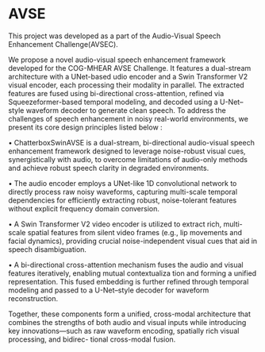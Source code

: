 # AVSE
This project was developed as a part of the Audio-Visual Speech Enhancement Challenge(AVSEC).

We propose a novel audio-visual speech enhancement framework developed for the COG-MHEAR AVSE Challenge.
It features a dual-stream architecture with a UNet-based udio encoder and a Swin Transformer V2 visual encoder, each processing their modality in parallel.
The extracted features are fused using bi-directional cross-attention, refined via Squeezeformer-based temporal modeling, and decoded using a U-Net–style waveform decoder to generate clean speech.
To address the challenges of speech enhancement in noisy real-world environments, we present its core design principles listed below :

• ChatterboxSwinAVSE is a dual-stream, bi-directional audio-visual speech enhancement framework designed to leverage
noise-robust visual cues, synergistically with audio, to overcome limitations of audio-only methods and achieve robust 
speech clarity in degraded environments.

• The audio encoder employs a UNet-like 1D convolutional 
network to directly process raw noisy waveforms, capturing 
multi-scale temporal dependencies for efficiently extracting 
robust, noise-tolerant features without explicit frequency domain conversion.

• A Swin Transformer V2 video encoder is utilized to extract 
rich, multi-scale spatial features from silent video frames 
(e.g., lip movements and facial dynamics), providing crucial 
noise-independent visual cues that aid in speech disambiguation.

• A bi-directional cross-attention mechanism fuses the audio 
and visual features iteratively, enabling mutual contextualiza
tion and forming a unified representation. This fused embedding is further refined through temporal modeling and passed 
to a U-Net–style decoder for waveform reconstruction.


Together, these components form a unified, cross-modal architecture that combines the strengths of both audio and visual 
inputs while introducing key innovations—such as raw waveform encoding, spatially rich visual processing, and bidirec- 
tional cross-modal fusion.
